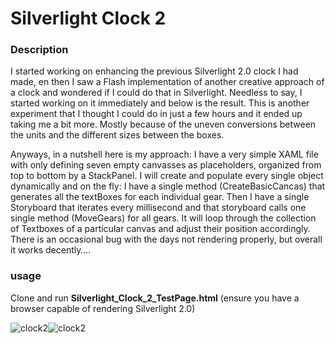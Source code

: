# Silverlight Clock 2

### Description
I started working on enhancing the previous Silverlight 2.0 clock I had made, en then I saw a Flash implementation of another creative approach of a clock and wondered if I could do that in Silverlight.
Needless to say, I started working on it immediately and below is the result. This is another experiment that I thought I could do in just a few hours and it ended up taking me a bit more. Mostly because of the uneven conversions between the units and the different sizes between the boxes.

Anyways, in a nutshell here is my approach: I have a very simple XAML file with only defining seven empty canvasses as placeholders, organized from top to bottom by a StackPanel. I will create and populate every single object dynamically and on the fly: I have a single method (CreateBasicCancas) that generates all the textBoxes for each individual gear. Then I have a single Storyboard that iterates every millisecond and that storyboard calls one single method (MoveGears) for all gears. It will loop through the collection of Textboxes of a particular canvas and adjust their position accordingly.
There is an occasional bug with the days not rendering properly, but overall it works decently….

### usage
Clone and run **Silverlight_Clock_2_TestPage.html** (ensure you have a browser capable of rendering Silverlight 2.0)

![clock2](http://i.imgur.com/6RpgokR.png)![clock2](http://i.imgur.com/9XlFow8.png)
